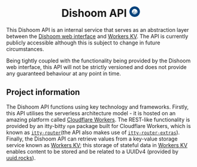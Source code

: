 <h1 align="center">Dishoom API  <img src="https://github.com/doublevcodes/dishoom-api/blob/main/icon.png" width="28" height="28"/></h1>

This Dishoom API is an internal service that serves as an
abstraction layer between the [Dishoom web interface](https://github.com/doublevcodes/dishoom) and [Workers KV](https://developers.cloudflare.com/workers/learning/how-kv-works).
The API is currently publicly accessible although this is subject to
change in future circumstances.

Being tightly coupled with the functionality being provided by the
Dishoom web interface, this API will not be strictly versioned and does
not provide any guaranteed behaviour at any point in time.

## Project information
The Dishoom API functions using key technology and frameworks. Firstly,
this API utilises the serverless architecture model - it is hosted on an
amazing platform called [Cloudflare Workers](https://workers.cloudflare.com). The REST-like functionality
is provided by an itty-bitty `npm` package built for Cloudflare Workers,
which is known as [`itty-router`](https://www.npmjs.com/package/itty-router)(the API also makes use of
[`itty-router-extras`](https://www.npmjs.com/package/itty-router)). Finally, the Dishoom API can retrieve values from
a key-value storage service known as [Workers KV](https://developers.cloudflare.com/workers/learning/how-kv-works); this storage of stateful
data in [Workers KV](https://developers.cloudflare.com/workers/learning/how-kv-works) enables content to be stored and be related to a UUIDv4
(provided by [uuid.rocks](https://uuid.rocks)).
